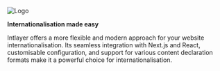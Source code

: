 ![Logo](https://github.com/aymericzip/intlayer/blob/main/packages/@intlayer/design-system/src/components/Logo/logo_with_text_no_frame.svg)

**Internationalisation made easy**

Intlayer offers a more flexible and modern approach for your website internationalisation. Its seamless integration with Next.js and React, customisable configuration, and support for various content declaration formats make it a powerful choice for internationalisation.
